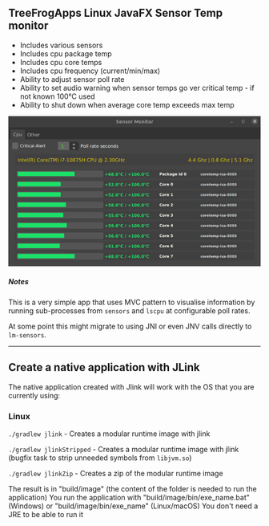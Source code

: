 ## TreeFrogApps Linux JavaFX Sensor Temp monitor

- Includes various sensors
- Includes cpu package temp
- Includes cpu core temps
- Includes cpu frequency (current/min/max)
- Ability to adjust sensor poll rate
- Ability to set audio warning when sensor temps go ver critical temp - if not known 100°C used
- Ability to shut down when average core temp exceeds max temp

![Alt text](/screenshot/linux-sensor-monitor-screenshot.gif?raw=true "Example App Running")


##### Notes

This is a very simple app that uses MVC pattern to visualise information by running
sub-processes from `sensors` and `lscpu` at configurable poll rates.

At some point this might migrate to using JNI or even JNV calls directly to `lm-sensors`.

---
## Create a native application with JLink

The native application created with Jlink will work with the OS that you are currently using:

### Linux
`./gradlew jlink` - Creates a modular runtime image with jlink

`./gradlew jlinkStripped` - Creates a modular runtime image with jlink (bugfix task to strip unneeded symbols from `libjvm.so`)

`./gradlew jlinkZip` - Creates a zip of the modular runtime image

The result is in "build/image" (the content of the folder is needed to run the application)
You run the application with "build/image/bin/exe_name.bat" (Windows) or "build/image/bin/exe_name" (Linux/macOS)
You don't need a JRE to be able to run it


